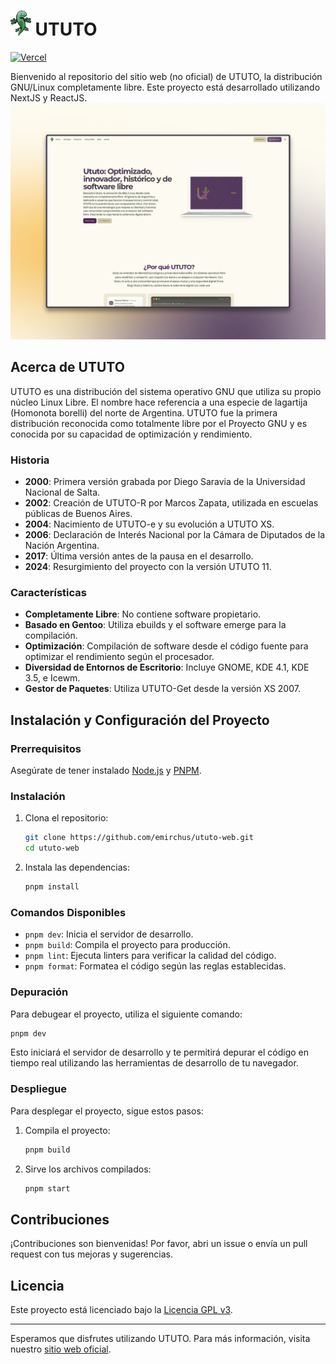# <img src="./public/logo.png" style="height: 40px;"/> UTUTO

[![Vercel](https://vercelbadge.vercel.app/api/emirchus/ututo-web)](https://vercel.com/emirchus/ututo-web)

Bienvenido al repositorio del sitio web (no oficial) de UTUTO, la distribución GNU/Linux completamente libre. Este proyecto está desarrollado utilizando NextJS y ReactJS.
![web preview](public/web-preview.png)

## Acerca de UTUTO

UTUTO es una distribución del sistema operativo GNU que utiliza su propio núcleo Linux Libre. El nombre hace referencia a una especie de lagartija (Homonota borelli) del norte de Argentina. UTUTO fue la primera distribución reconocida como totalmente libre por el Proyecto GNU y es conocida por su capacidad de optimización y rendimiento.

### Historia

- **2000**: Primera versión grabada por Diego Saravia de la Universidad Nacional de Salta.
- **2002**: Creación de UTUTO-R por Marcos Zapata, utilizada en escuelas públicas de Buenos Aires.
- **2004**: Nacimiento de UTUTO-e y su evolución a UTUTO XS.
- **2006**: Declaración de Interés Nacional por la Cámara de Diputados de la Nación Argentina.
- **2017**: Última versión antes de la pausa en el desarrollo.
- **2024**: Resurgimiento del proyecto con la versión UTUTO 11.

### Características

- **Completamente Libre**: No contiene software propietario.
- **Basado en Gentoo**: Utiliza ebuilds y el software emerge para la compilación.
- **Optimización**: Compilación de software desde el código fuente para optimizar el rendimiento según el procesador.
- **Diversidad de Entornos de Escritorio**: Incluye GNOME, KDE 4.1, KDE 3.5, e Icewm.
- **Gestor de Paquetes**: Utiliza UTUTO-Get desde la versión XS 2007.

## Instalación y Configuración del Proyecto

### Prerrequisitos

Asegúrate de tener instalado [Node.js](https://nodejs.org/) y [PNPM](https://pnpm.io/es).

### Instalación

1. Clona el repositorio:

   ```bash
   git clone https://github.com/emirchus/ututo-web.git
   cd ututo-web
   ```

2. Instala las dependencias:
   ```bash
   pnpm install
   ```

### Comandos Disponibles

- `pnpm dev`: Inicia el servidor de desarrollo.
- `pnpm build`: Compila el proyecto para producción.
- `pnpm lint`: Ejecuta linters para verificar la calidad del código.
- `pnpm format`: Formatea el código según las reglas establecidas.

### Depuración

Para debugear el proyecto, utiliza el siguiente comando:

```bash
pnpm dev
```

Esto iniciará el servidor de desarrollo y te permitirá depurar el código en tiempo real utilizando las herramientas de desarrollo de tu navegador.

### Despliegue

Para desplegar el proyecto, sigue estos pasos:

1. Compila el proyecto:

   ```bash
   pnpm build
   ```

2. Sirve los archivos compilados:
   ```bash
   pnpm start
   ```

## Contribuciones

¡Contribuciones son bienvenidas! Por favor, abri un issue o envía un pull request con tus mejoras y sugerencias.

## Licencia

Este proyecto está licenciado bajo la [Licencia GPL v3](LICENSE).

---

Esperamos que disfrutes utilizando UTUTO. Para más información, visita nuestro [sitio web oficial](https://ututo.org).
